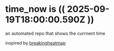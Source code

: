 # time_now is (( 2025-09-19T18:00:00.590Z ))

an automated repo that shows the currnent time

inspired by [breakingheatmap](https://github.com/breakingheatmap/breakingheatmap)